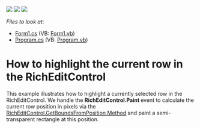 <!-- default badges list -->
![](https://img.shields.io/endpoint?url=https://codecentral.devexpress.com/api/v1/VersionRange/128610383/12.1.9%2B)
[![](https://img.shields.io/badge/Open_in_DevExpress_Support_Center-FF7200?style=flat-square&logo=DevExpress&logoColor=white)](https://supportcenter.devexpress.com/ticket/details/E4435)
[![](https://img.shields.io/badge/📖_How_to_use_DevExpress_Examples-e9f6fc?style=flat-square)](https://docs.devexpress.com/GeneralInformation/403183)
<!-- default badges end -->
<!-- default file list -->
*Files to look at*:

* [Form1.cs](./CS/Form1.cs) (VB: [Form1.vb](./VB/Form1.vb))
* [Program.cs](./CS/Program.cs) (VB: [Program.vb](./VB/Program.vb))
<!-- default file list end -->
# How to highlight the current row in the RichEditControl


<p>This example illustrates how to highlight a currently selected row in the RichEditControl. We handle the <strong>R</strong><strong>ichEditControl</strong><strong>.</strong><strong>Paint</strong><strong> </strong>event to calculate the current row position in pixels via the <a href="http://documentation.devexpress.com/#WindowsForms/DevExpressXtraRichEditRichEditControl_GetBoundsFromPositiontopic"><u>RichEditControl.GetBoundsFromPosition Method</u></a> and paint a semi-transparent rectangle at this position.</p>

<br/>


